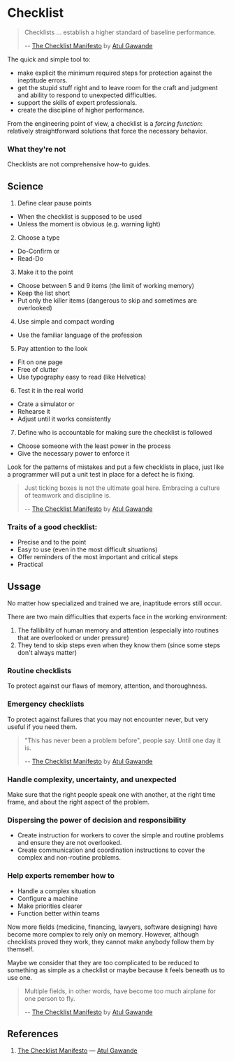 # Checklist

> Checklists ... establish a higher standard of baseline performance.
>
> -- [The Checklist Manifesto][1] by [Atul Gawande][2]

The quick and simple tool to:

- make explicit the minimum required steps for protection against the ineptitude errors.
- get the stupid stuff right and to leave room for the craft and judgment and ability to respond to unexpected difficulties.
- support the skills of expert professionals.
- create the discipline of higher performance.

From the engineering point of view, a checklist is a _forcing function_: relatively straightforward solutions that force the necessary behavior.

### What they're not

Checklists are not comprehensive how-to guides.

## Science

1. Define clear pause points

- When the checklist is supposed to be used
- Unless the moment is obvious (e.g. warning light)

2. Choose a type

- Do-Confirm or
- Read-Do

3. Make it to the point

- Choose between 5 and 9 items (the limit of working memory)
- Keep the list short
- Put only the killer items (dangerous to skip and sometimes are overlooked)

4. Use simple and compact wording

- Use the familiar language of the profession

5. Pay attention to the look

- Fit on one page
- Free of clutter
- Use typography easy to read (like Helvetica)

6. Test it in the real world

- Crate a simulator or
- Rehearse it
- Adjust until it works consistently

7. Define who is accountable for making sure the checklist is followed

- Choose someone with the least power in the process
- Give the necessary power to enforce it

Look for the patterns of mistakes and put a few checklists in place, just like a programmer will put a unit test in place for a defect he is fixing.

> Just ticking boxes is not the ultimate goal here. Embracing a culture of teamwork and discipline is.
>
> -- [The Checklist Manifesto][1] by [Atul Gawande][2]

### Traits of a good checklist:

- Precise and to the point
- Easy to use (even in the most difficult situations)
- Offer reminders of the most important and critical steps
- Practical

## Ussage

No matter how specialized and trained we are, inaptitude errors still occur.

There are two main difficulties that experts face in the working environment:

1. The fallibility of human memory and attention (especially into routines that are overlooked or under pressure)
2. They tend to skip steps even when they know them (since some steps don't always matter)

### Routine checklists

To protect against our flaws of memory, attention, and thoroughness.

### Emergency checklists

To protect against failures that you may not encounter never, but very useful if you need them.

> "This has never been a problem before", people say. Until one day it is.
>
> -- [The Checklist Manifesto][1] by [Atul Gawande][2]

### Handle complexity, uncertainty, and unexpected

Make sure that the right people speak one with another, at the right time frame, and about the right aspect of the problem.

### Dispersing the power of decision and responsibility

- Create instruction for workers to cover the simple and routine problems and ensure they are not overlooked.
- Create communication and coordination instructions to cover the complex and non-routine problems.

### Help experts remember how to

- Handle a complex situation
- Configure a machine
- Make priorities clearer
- Function better within teams

Now more fields (medicine, financing, lawyers, software designing) have become more complex to rely only on memory. However, although checklists proved they work, they cannot make anybody follow them by themself.

Maybe we consider that they are too complicated to be reduced to something as simple as a checklist or maybe because it feels beneath us to use one.

> Multiple fields, in other words, have become too much airplane for one person to fly.
>
> -- [The Checklist Manifesto][1] by [Atul Gawande][2]

## References

1. [The Checklist Manifesto][1] — [Atul Gawande][2]

[1]: https://www.goodreads.com/book/show/9182923-the-checklist-manifesto
[2]: https://www.goodreads.com/author/show/3078.Atul_Gawande
